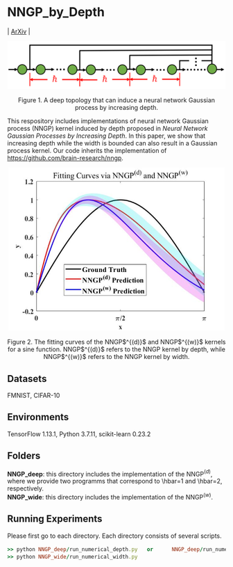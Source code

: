 # NNGP_by_Depth
| [ArXiv](https://arxiv.org/pdf/2108.12862.pdf) |

<p align="center">
  <img width="800" src="https://github.com/FengleiFan/NNGP_by_Depth/blob/main/NetworkStructure.png">
</p>
<p align="center">
  Figure 1. A deep topology that can induce a neural network Gaussian process by increasing depth.
</p>

This respository includes implementations of neural network Gaussian process (NNGP) kernel induced by depth proposed in *Neural Network Gaussian Processes by Increasing Depth*. In this paper, we show that increasing depth while the width is bounded can also result in a Gaussian process kernel. Our code inherits the implementation of https://github.com/brain-research/nngp. 



<p align="center">
  <img width="500" src="https://github.com/FengleiFan/NNGP_by_Depth/blob/main/Fitting.jpg">
</p>

<p align="center">
  Figure 2. The fitting curves of the NNGP$^{(d)}$ and NNGP$^{(w)}$ kernels for a sine function. NNGP$^{(d)}$ refers to the NNGP kernel by depth, while NNGP$^{(w)}$ refers to the NNGP kernel by width.
</p>



## Datasets
FMNIST, CIFAR-10

## Environments
TensorFlow 1.13.1, Python 3.7.11, scikit-learn 0.23.2 

## Folders 
**NNGP_deep**: this directory includes the implementation of the NNGP$^{(d)}$, where we provide two programms that correspond to \hbar=1 and \hbar=2, respectively. <br/>
**NNGP_wide**: this directory includes the implementation of the NNGP$^{(w)}$. <br/>



## Running Experiments

Please first go to each directory. Each directory consists of several scripts.  

```ruby
>> python NNGP_deep/run_numerical_depth.py   or      NNGP_deep/run_numerical_depth_hbar_2.py  
>> python NNGP_wide/run_numerical_width.py           
```

